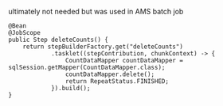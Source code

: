 ultimately not needed but was used in AMS batch job


    @Bean
    @JobScope
    public Step deleteCounts() {
        return stepBuilderFactory.get("deleteCounts")
                .tasklet((stepContribution, chunkContext) -> {
                    CountDataMapper countDataMapper = sqlSession.getMapper(CountDataMapper.class);
                    countDataMapper.delete();
                    return RepeatStatus.FINISHED;
                }).build();
    }
